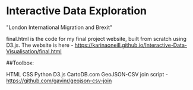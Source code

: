 # Interactive Data Exploration

"London International Migration and Brexit"

final.html is the code for my final project website, built from scratch using D3.js. The website is here - https://karinaoneill.github.io/Interactive-Data-Visualisation/final.html

##Toolbox:

HTML
CSS
Python
D3.js
CartoDB.com
GeoJSON-CSV join script - https://github.com/gavinr/geojson-csv-join
